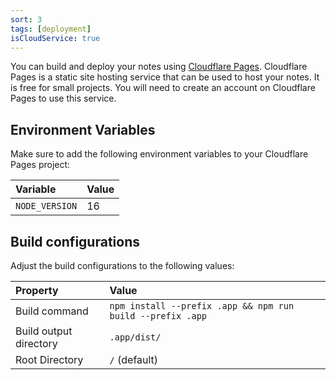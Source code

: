 ```yaml
---
sort: 3
tags: [deployment]
isCloudService: true
---
```


You can build and deploy your notes using [Cloudflare Pages](https://pages.cloudflare.com/). Cloudflare Pages is a static site hosting service that can be used to host your notes. It is free for small projects. You will need to create an account on Cloudflare Pages to use this service.

## Environment Variables

Make sure to add the following environment variables to your Cloudflare Pages project:

| Variable       | Value |
| :------------- | :---- |
| `NODE_VERSION` | 16    |

## Build configurations

Adjust the build configurations to the following values:

| Property | Value |
| :-- | :-- |
| Build command | `npm install --prefix .app && npm run build --prefix .app` |
| Build output directory | `.app/dist/` |
| Root Directory | `/` (default) |
